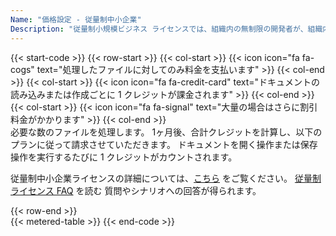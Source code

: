 ```yaml
---
Name: "価格設定 - 従量制中小企業"
Description: "従量制小規模ビジネス ライセンスでは、組織内の無制限の開発者が、組織内で使用できる製品を使用して無制限のエンド ユーザー ソフトウェアを作成できます。 従量制小規模ビジネス ライセンスは、製品の機能を使用するエンド ユーザー ソフトウェアを開発する開発者を無制限にカバーします。"
---
```

{{< start-code >}}
{{< row-start >}}
{{< col-start >}}
{{< icon icon="fa fa-cogs" text="処理したファイルに対してのみ料金を支払います" >}}
{{< col-end >}}
{{< col-start >}}
{{< icon icon="fa fa-credit-card" text="ドキュメントの読み込みまたは作成ごとに 1 クレジットが課金されます" >}}
{{< col-end >}}
{{< col-start >}}
{{< icon icon="fa fa-signal" text="大量の場合はさらに割引料金がかかります" >}}
{{< col-end >}}
&nbsp;  
必要な数のファイルを処理します。 1ヶ月後、合計クレジットを計算し、以下のプランに従って請求させていただきます。 ドキュメントを開く操作または保存操作を実行するたびに 1 クレジットがカウントされます。 
&nbsp;  

従量制中小企業ライセンスの詳細については、[こちら](https://purchase.groupdocs.com/policies/license-types/#MeteredSmallBusiness) をご覧ください。 [従量制ライセンス FAQ](https://purchase.groupdocs.com/faqs/licensing/metered/) を読む 質問やシナリオへの回答が得られます。 

{{< row-end >}}
&nbsp;  
{{< metered-table >}}
{{< end-code >}}